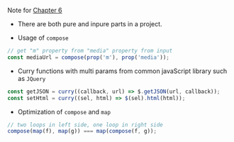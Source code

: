 Note for [Chapter 6](https://mostly-adequate.gitbooks.io/mostly-adequate-guide/ch06.html)

- There are both pure and inpure parts in a project.

- Usage of `compose`

```JavaScript
// get "m" property from "media" property from input
const mediaUrl = compose(prop('m'), prop('media'));
```

- Curry functions with multi params from common javaScript library such as `JQuery`

```JavaScript
const getJSON = curry((callback, url) => $.getJSON(url, callback));
const setHtml = curry((sel, html) => $(sel).html(html));
```

- Optimization of `compose` and `map`

```JavaScript
// two loops in left side, one loop in right side
compose(map(f), map(g)) === map(compose(f, g));
```